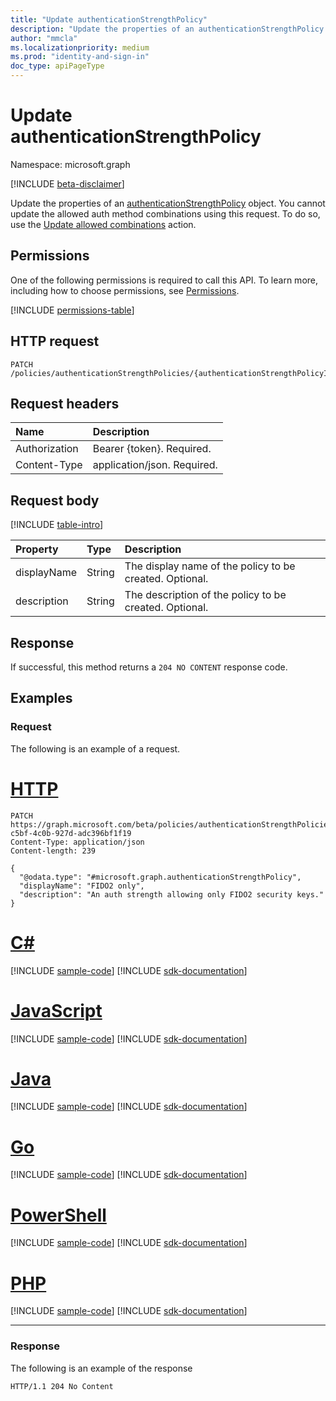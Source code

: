 ```yaml
---
title: "Update authenticationStrengthPolicy"
description: "Update the properties of an authenticationStrengthPolicy object."
author: "mmcla"
ms.localizationpriority: medium
ms.prod: "identity-and-sign-in"
doc_type: apiPageType
---
```


# Update authenticationStrengthPolicy
Namespace: microsoft.graph

[!INCLUDE [beta-disclaimer](../../includes/beta-disclaimer.md)]

Update the properties of an [authenticationStrengthPolicy](../resources/authenticationstrengthpolicy.md) object. You cannot update the allowed auth method combinations using this request. To do so, use the [Update allowed combinations](authenticationstrengthpolicy-updateallowedcombinations.md) action.

## Permissions
One of the following permissions is required to call this API. To learn more, including how to choose permissions, see [Permissions](/graph/permissions-reference).

<!-- { "blockType": "permissions", "name": "authenticationstrengthpolicy_update" } -->
[!INCLUDE [permissions-table](../includes/permissions/authenticationstrengthpolicy-update-permissions.md)]

## HTTP request

<!-- {
  "blockType": "ignored"
}
-->
``` http
PATCH /policies/authenticationStrengthPolicies/{authenticationStrengthPolicyId}
```

## Request headers
|Name|Description|
|:---|:---|
|Authorization|Bearer {token}. Required.|
|Content-Type|application/json. Required.|

## Request body
[!INCLUDE [table-intro](../../includes/update-property-table-intro.md)]

|Property|Type|Description|
|:---|:---|:---|
|displayName|String|The display name of the policy to be created. Optional.|
|description|String|The description of the policy to be created. Optional.|

## Response

If successful, this method returns a `204 NO CONTENT` response code.

## Examples

### Request
The following is an example of a request.

# [HTTP](#tab/http)
<!-- {
  "blockType": "request",
  "name": "update_authenticationstrengthpolicy"
}
-->
``` http
PATCH https://graph.microsoft.com/beta/policies/authenticationStrengthPolicies/a34a4c89-c5bf-4c0b-927d-adc396bf1f19
Content-Type: application/json
Content-length: 239

{
  "@odata.type": "#microsoft.graph.authenticationStrengthPolicy",
  "displayName": "FIDO2 only",
  "description": "An auth strength allowing only FIDO2 security keys."
}
```

# [C#](#tab/csharp)
[!INCLUDE [sample-code](../includes/snippets/csharp/update-authenticationstrengthpolicy-csharp-snippets.md)]
[!INCLUDE [sdk-documentation](../includes/snippets/snippets-sdk-documentation-link.md)]

# [JavaScript](#tab/javascript)
[!INCLUDE [sample-code](../includes/snippets/javascript/update-authenticationstrengthpolicy-javascript-snippets.md)]
[!INCLUDE [sdk-documentation](../includes/snippets/snippets-sdk-documentation-link.md)]

# [Java](#tab/java)
[!INCLUDE [sample-code](../includes/snippets/java/update-authenticationstrengthpolicy-java-snippets.md)]
[!INCLUDE [sdk-documentation](../includes/snippets/snippets-sdk-documentation-link.md)]

# [Go](#tab/go)
[!INCLUDE [sample-code](../includes/snippets/go/update-authenticationstrengthpolicy-go-snippets.md)]
[!INCLUDE [sdk-documentation](../includes/snippets/snippets-sdk-documentation-link.md)]

# [PowerShell](#tab/powershell)
[!INCLUDE [sample-code](../includes/snippets/powershell/update-authenticationstrengthpolicy-powershell-snippets.md)]
[!INCLUDE [sdk-documentation](../includes/snippets/snippets-sdk-documentation-link.md)]

# [PHP](#tab/php)
[!INCLUDE [sample-code](../includes/snippets/php/update-authenticationstrengthpolicy-php-snippets.md)]
[!INCLUDE [sdk-documentation](../includes/snippets/snippets-sdk-documentation-link.md)]

---



### Response
The following is an example of the response
<!-- {
  "blockType": "response",
  "truncated": true,
}
-->
``` http
HTTP/1.1 204 No Content
```

